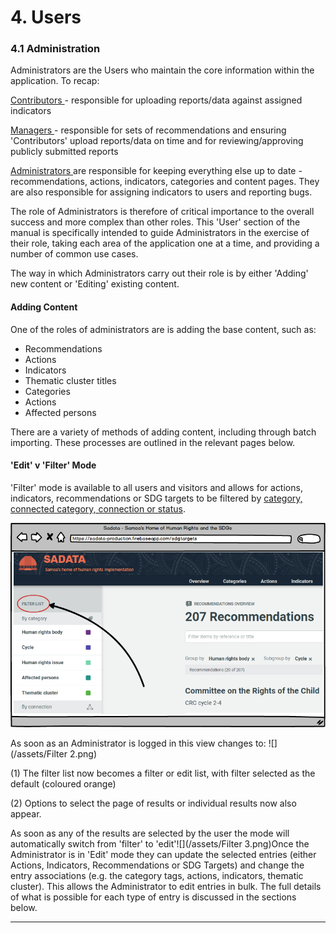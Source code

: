 # 4. Users

### 4.1 Administration

Administrators are the Users who maintain the core information within the application. To recap:

[Contributors ](/getting-started/users-and-roles.md)- responsible for uploading reports/data against assigned indicators

[Managers ](/getting-started/users-and-roles.md)- responsible for sets of recommendations and ensuring 'Contributors' upload reports/data on time and for reviewing/approving publicly submitted reports

[Administrators ](/getting-started/users-and-roles.md)are responsible for keeping everything else up to date - recommendations, actions, indicators, categories and content pages. They are also responsible for assigning indicators to users and reporting bugs.

The role of Administrators is therefore of critical importance to the overall success and more complex than other roles. This 'User' section of the manual is specifically intended to guide Administrators in the exercise of their role, taking each area of the application one at a time, and providing a number of common use cases.

The way in which Administrators carry out their role is by either 'Adding' new content or 'Editing' existing content. 

#### Adding Content

One of the roles of administrators are is adding the base content, such as:

* Recommendations
* Actions
* Indicators
* Thematic cluster titles
* Categories
* Actions
* Affected persons

There are a variety of methods of adding content, including through batch importing. These processes are outlined in the relevant pages below.

#### 'Edit' v 'Filter' Mode

'Filter' mode is available to all users and visitors and allows for actions, indicators, recommendations or SDG targets to be filtered by [category, connected category, connection or status](/glossary.md).

![](/assets/Filter.png)

As soon as an Administrator is logged in this view changes to: ![](/assets/Filter 2.png)

\(1\) The filter list now becomes a filter or edit list, with filter selected as the default \(coloured orange\)

\(2\) Options to select the page of results or individual results now also appear.

As soon as any of the results are selected by the user the mode will automatically switch from 'filter' to 'edit'![](/assets/Filter 3.png)Once the Administrator is in 'Edit' mode they can update the selected entries \(either Actions, Indicators, Recommendations or SDG Targets\) and change the entry associations \(e.g. the category tags, actions, indicators, thematic cluster\). This allows the Administrator to edit entries in bulk. The full details of what is possible for each type of entry is discussed in the sections below.

---

